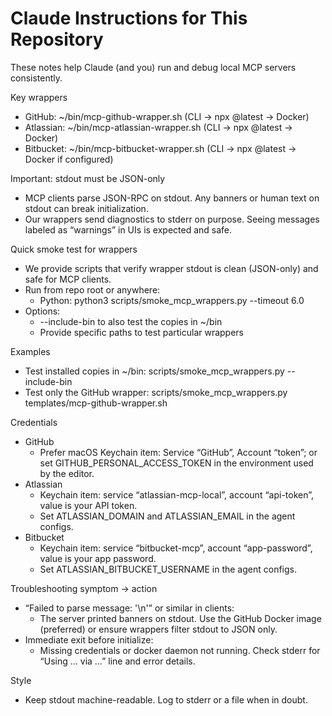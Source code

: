 # Claude Instructions for This Repository

These notes help Claude (and you) run and debug local MCP servers consistently.

Key wrappers
- GitHub: ~/bin/mcp-github-wrapper.sh (CLI → npx @latest → Docker)
- Atlassian: ~/bin/mcp-atlassian-wrapper.sh (CLI → npx @latest → Docker)
- Bitbucket: ~/bin/mcp-bitbucket-wrapper.sh (CLI → npx @latest → Docker if configured)

Important: stdout must be JSON-only
- MCP clients parse JSON-RPC on stdout. Any banners or human text on stdout can break initialization.
- Our wrappers send diagnostics to stderr on purpose. Seeing messages labeled as “warnings” in UIs is expected and safe.

Quick smoke test for wrappers
- We provide scripts that verify wrapper stdout is clean (JSON-only) and safe for MCP clients.
- Run from repo root or anywhere:
  - Python: python3 scripts/smoke_mcp_wrappers.py --timeout 6.0
- Options:
  - --include-bin to also test the copies in ~/bin
  - Provide specific paths to test particular wrappers

Examples
- Test installed copies in ~/bin: scripts/smoke_mcp_wrappers.py --include-bin
- Test only the GitHub wrapper: scripts/smoke_mcp_wrappers.py templates/mcp-github-wrapper.sh

Credentials
- GitHub
  - Prefer macOS Keychain item: Service “GitHub”, Account “token”; or set GITHUB_PERSONAL_ACCESS_TOKEN in the environment used by the editor.
- Atlassian
  - Keychain item: service “atlassian-mcp-local”, account “api-token”, value is your API token.
  - Set ATLASSIAN_DOMAIN and ATLASSIAN_EMAIL in the agent configs.
- Bitbucket
  - Keychain item: service “bitbucket-mcp”, account “app-password”, value is your app password.
  - Set ATLASSIAN_BITBUCKET_USERNAME in the agent configs.

Troubleshooting symptom → action
- “Failed to parse message: '\n'” or similar in clients:
  - The server printed banners on stdout. Use the GitHub Docker image (preferred) or ensure wrappers filter stdout to JSON only.
- Immediate exit before initialize:
  - Missing credentials or docker daemon not running. Check stderr for “Using … via …” line and error details.

Style
- Keep stdout machine-readable. Log to stderr or a file when in doubt.

